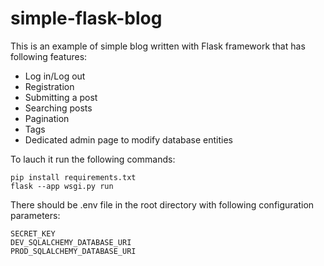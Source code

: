 # simple-flask-blog
This is an example of simple blog written with Flask framework that has following features:
- Log in/Log out
- Registration
- Submitting a post
- Searching posts
- Pagination
- Tags
- Dedicated admin page to modify database entities

To lauch it run the following commands:
```
pip install requirements.txt
flask --app wsgi.py run
```
There should be .env file in the root directory with following configuration parameters:
```
SECRET_KEY
DEV_SQLALCHEMY_DATABASE_URI
PROD_SQLALCHEMY_DATABASE_URI
```